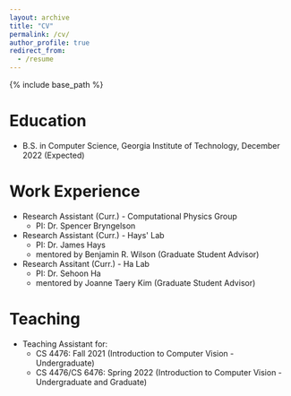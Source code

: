 ```yaml
---
layout: archive
title: "CV"
permalink: /cv/
author_profile: true
redirect_from:
  - /resume
---
```


{% include base_path %}

Education
======
* B.S. in Computer Science, Georgia Institute of Technology, December 2022 (Expected)

Work Experience
======
* Research Assistant (Curr.) - Computational Physics Group
  * PI: Dr. Spencer Bryngelson
* Research Assistant (Curr.) - Hays' Lab
  * PI: Dr. James Hays
  * mentored by Benjamin R. Wilson (Graduate Student Advisor)
* Research Assitant (Curr.) - Ha Lab
  * PI: Dr. Sehoon Ha
  * mentored by Joanne Taery Kim (Graduate Student Advisor)
  
Teaching
======
* Teaching Assistant for:
  * CS 4476: Fall 2021 (Introduction to Computer Vision - Undergraduate)
  * CS 4476/CS 6476: Spring 2022 (Introduction to Computer Vision - Undergraduate and Graduate)
  
